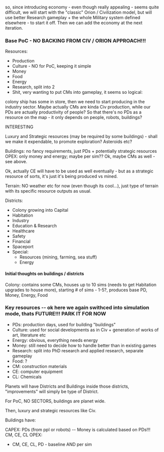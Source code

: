 so, since introducing economy - even though really appealing - seems quite difficult, we will start with the "classic" Orion / Civilization model, but will use better Research gameplay + the whole Military system defined elsewhere - to start it off. Then we can add the economy at the next iteration.

### Base PoC - NO BACKING FROM CIV / ORION APPROACH!!!

Resources:

- Production
- Culture - NO for PoC, keeping it simple
- Money
- Food
- Energy
- Research, split into 2
- Shit, very wanting to put CMs into gameplay, it seems so logical:

colony ship has some in store, then we need to start producing in the industry sector. Maybe actually CMs are kinda Civ production, while our PDs are actually productivity of people? So that there's no PDs as a resource on the map - it only depends on people, robots, buildings?

INTERESTING

Luxury and Strategic resources (may be required by some buildings) - shall we make it expendable, to promote exploration? Asteroids etc?

Buildings: no fancy requirements, just PDs + potentially strategic resources
OPEX: only money and energy; maybe per sim??
Ok, maybe CMs as well - see above.

Ok, actually CE will have to be used as well eventually - but as a strategic resource of sorts, it's just it's being produced vs mined.

Terrain: NO weather etc for now (even though its cool...), just type of terrain with its specific resource outputs as usual.

Districts:
- Colony growing into Capital
- Habitation
- Industry
- Education & Research
- Healthcare
- Safety
- Financial
- Spaceport
- Special:
    - Resources (mining, farming, sea stuff)
    - Energy

#### Initial thoughts on buildings / districts

Colony: contains some CMs, houses up to 10 sims (needs to get Habitation upgrades to house more), starting # of sims - 1-5?, produces base PD, Money, Energy, Food

### Key resources -- ok here we again swithced into simulation mode, thats FUTURE!!! PARK IT FOR NOW

- PDs: production days, used for building "buildings"
- Culture: used for social developments as in Civ + generation of works of art, literature etc
- Energy: obvious, everything needs energy
- Money: still need to decide how to handle better than in existing games
- Research: split into PhD research and applied research, separate gameplay
- Food: ?
- CM: construction materials
- CE: computer equipment
- CL: Chemicals

Planets will have Districts and Buildings inside those districts, "improvements" will simply be type of District.

For PoC, NO SECTORS, buildings are planet wide.

Then, luxury and strategic resources like Civ.

Buildings have:

CAPEX: PDs (from ppl or robots) -- Money is calculated based on PDs!!!
CM, CE, CL
OPEX:
- CM, CE, CL, PD - baseline AND per sim

